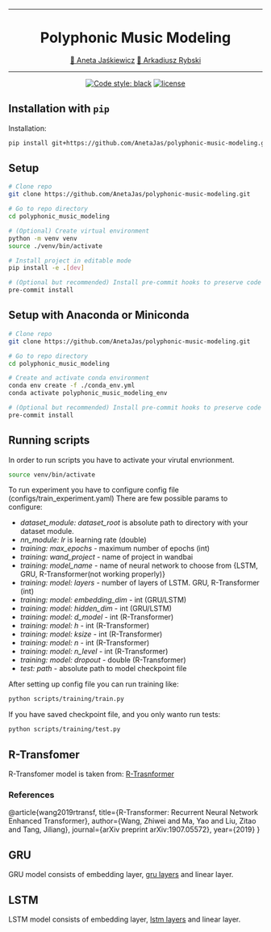 ______________________________________________________________________
<div align="center">

# Polyphonic Music Modeling

<p align="center">
  <a href="https://github.com/AnetaJas">👋 Aneta Jaśkiewicz</a>
  <a href="https://github.com/arybs">👋 Arkadiusz Rybski</a>
</p>

______________________________________________________________________

[![Code style: black](https://img.shields.io/badge/code%20style-black-000000.svg)](https://github.com/psf/black)
[![license](https://img.shields.io/badge/License-Apache%202.0-blue.svg)](https://github.com/wiktorlazarski/ai-awesome-project-template/blob/master/LICENSE)

</div>

## Installation with `pip`

Installation:

```bash
pip install git+https://github.com/AnetaJas/polyphonic-music-modeling.git
```

## Setup

```bash
# Clone repo
git clone https://github.com/AnetaJas/polyphonic-music-modeling.git

# Go to repo directory
cd polyphonic_music_modeling

# (Optional) Create virtual environment
python -m venv venv
source ./venv/bin/activate

# Install project in editable mode
pip install -e .[dev]

# (Optional but recommended) Install pre-commit hooks to preserve code format consistency
pre-commit install
```

## Setup with Anaconda or Miniconda

```bash
# Clone repo
git clone https://github.com/AnetaJas/polyphonic-music-modeling.git

# Go to repo directory
cd polyphonic_music_modeling

# Create and activate conda environment
conda env create -f ./conda_env.yml
conda activate polyphonic_music_modeling_env

# (Optional but recommended) Install pre-commit hooks to preserve code format consistency
pre-commit install
```


</div>

## Running scripts

In order to run scripts you have to activate your virutal envrionment. 

``` bash
source venv/bin/activate
```
To run experiment you have to configure config file (configs/train_experiment.yaml)
There are few possible params to configure:
* *dataset_module: dataset_root* is absolute path to directory with your dataset module. 
* *nn_module: lr* is learning rate (double)
* *training: max_epochs* - maximum number of epochs (int)
* *training: wand_project* - name of project in wandbai
* *training: model_name* - name of neural network to choose from {LSTM, GRU, R-Transformer(not working properly)}
* *training: model: layers* - number of layers of LSTM. GRU, R-Transformer (int)
* *training: model: embedding_dim* - int (GRU/LSTM)
* *training: model: hidden_dim* - int (GRU/LSTM)
* *training: model: d_model* - int (R-Transformer)
* *training: model: h* - int (R-Transformer)
* *training: model: ksize* - int (R-Transformer)
* *training: model: n* - int (R-Transformer)
* *training: model: n_level* - int (R-Transformer)
* *training: model: dropout* - double (R-Transformer)
* *test: path* - absolute path to model checkpoint file

After setting up config file you can run training like:
```bash
python scripts/training/train.py
```
If you have saved checkpoint file, and you only wanto run tests:
```bash
python scripts/training/test.py
```
## R-Transfomer
R-Transfomer model is taken from: [R-Trasnformer](https://github.com/DSE-MSU/R-transformer)
### References

@article{wang2019rtransf,
  title={R-Transformer: Recurrent Neural Network Enhanced Transformer},
  author={Wang, Zhiwei and Ma, Yao and Liu, Zitao and Tang, Jiliang},
  journal={arXiv preprint arXiv:1907.05572},
  year={2019}
}

## GRU 
GRU model consists of embedding layer, [gru layers](https://pytorch.org/docs/stable/generated/torch.nn.GRU.html) and linear layer.

## LSTM
LSTM model consists of embedding layer, [lstm layers](https://pytorch.org/docs/stable/generated/torch.nn.LSTM.html) and linear layer.

